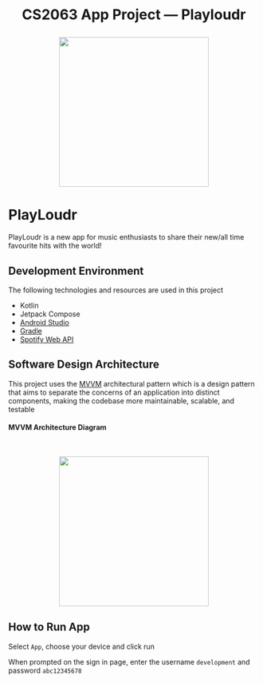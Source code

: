 # <p align="center">CS2063 App Project — Playloudr </p>

<p align="center"><img src="file:///C:/Users/Matthew/Desktop/logo.svg" style="width: 300px;"/></p>

# PlayLoudr
PlayLoudr is a new app for music enthusiasts to share their new/all time favourite hits with the world!

## Development Environment
The following technologies and resources are used in this project
- Kotlin
- Jetpack Compose
- [Android Studio](https://developer.android.com/studio)
- [Gradle](https://gradle.org/)
- [Spotify Web API](https://developer.spotify.com/documentation/web-api)

## Software Design Architecture

This project uses the [MVVM](<[https://www.geeksforgeeks.org/mvc-design-pattern/](https://developer.android.com/codelabs/basic-android-kotlin-compose-viewmodel-and-state#0)>) architectural pattern which is a design pattern that aims to separate the concerns of an application into distinct components, making the codebase more maintainable, scalable, and testable
#### MVVM Architecture Diagram

<br>
<p align="center"><img src="https://miro.medium.com/v2/resize:fit:1400/1*Vk4T5bmda3b4kwx53yNzTQ.png" width='300px'></p>

## How to Run App
Select `App`, choose your device and click run

When prompted on the sign in page, enter the username `development` and password `abc12345678`

